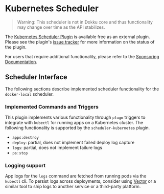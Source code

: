 # Kubernetes Scheduler

> Warning: This scheduler is not in Dokku core and thus functionality may change over time as the API stabilizes.

The [Kubernetes Scheduler Plugin](https://github.com/dokku/dokku-scheduler-kubernetes) is available free as an external plugin. Please see the plugin's [issue tracker](https://github.com/dokku/dokku-scheduler-kubernetes/issues) for more information on the status of the plugin.

For users that require additional functionality, please refer to the [Sponsoring Documentation](https://github.com/dokku/.github/blob/master/SPONSORING.md).

## Scheduler Interface

The following sections describe implemented scheduler functionality for the `docker-local` scheduler.

### Implemented Commands and Triggers

This plugin implements various functionality through `plugn` triggers to integrate with `kubectl` for running apps on a Kubernetes cluster. The following functionality is supported by the `scheduler-kubernetes` plugin.

- `apps:destroy`
- `deploy`: partial, does not implement failed deploy log capture
- `logs`: partial, does not implement failure logs
- `ps:stop`

### Logging support

App logs for the `logs` command are fetched from running pods via the `kubectl` cli. To persist logs across deployments, consider using [Vector](https://vector.dev/docs/setup/installation/platforms/kubernetes/) or a similar tool to ship logs to another service or a third-party platform.
